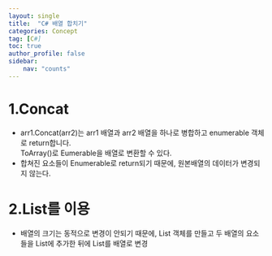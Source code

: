 ```yaml
---
layout: single
title:  "C# 배열 합치기"
categories: Concept
tag: [C#]
toc: true
author_profile: false
sidebar:
    nav: "counts"
---
```


# 1.Concat  
- arr1.Concat(arr2)는 arr1 배열과 arr2 배열을 하나로 병합하고 enumerable 객체로 return합니다.  
ToArray()로 Eumerable을 배열로 변환할 수 있다.  
- 합쳐진 요소들이 Enumerable로 return되기 때문에, 원본배열의 데이터가 변경되지 않는다.  
<script src="https://gist.github.com/kghees/1e5d5b7b12294601fe314cb674542110.js"></script>  
  
    
# 2.List를 이용  
- 배열의 크기는 동적으로 변경이 안되기 때문에, List 객체를 만들고 두 배열의 요소들을 List에 추가한 뒤에 List를 배열로 변경  
<script src="https://gist.github.com/kghees/4983ef92f2ae98acc39ce7725b751a47.js"></script>
  
